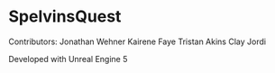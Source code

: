# SpelvinsQuest
Contributors:
Jonathan Wehner
Kairene Faye
Tristan Akins
Clay 
Jordi 

Developed with Unreal Engine 5

